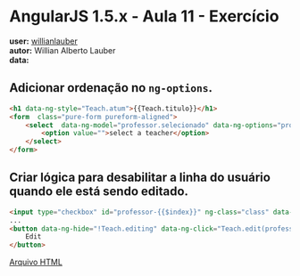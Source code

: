# AngularJS 1.5.x - Aula 11 - Exercício  
**user:** [willianlauber](https://github.com/willianlauber)  
**autor:** Willian Alberto Lauber  
**data:**


## Adicionar ordenação no `ng-options`.

```html
<h1 data-ng-style="Teach.atum">{{Teach.titulo}}</h1>
<form  class="pure-form pureform-aligned">
    <select  data-ng-model="professor.selecionado" data-ng-options="professor.disciplina as professor.nome for professor in Teach.professores | orderBy:'nome'">
        <option value="">select a teacher</option>
    </select>
</form>
```

## Criar lógica para desabilitar a linha do usuário quando ele está sendo editado.


```html
<input type="checkbox" id="professor-{{$index}}" ng-class="class" data-ng-disabled="!Teach.editing" ng-model="professor.selecionado" name="name" value=""/>
...
<button data-ng-hide="!Teach.editing" data-ng-click="Teach.edit(professor, $index)" class="btn blue waves-effect waves-light col s12"  data-ng-model="disable" type="submit" name="action">
    Edit
</button>
```


[Arquivo HTML](index.html)
